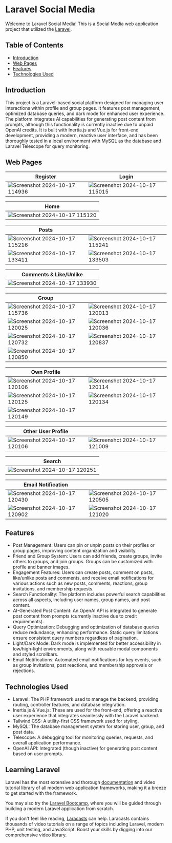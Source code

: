 # Laravel Social Media
Welcome to Laravel Social Media! This is a Social Media web application project that utilized the [Laravel](https://laravel.com/).

## Table of Contents
- [Introduction](#introduction)
- [Web Pages](#web-pages)
- [Features](#features)
- [Technologies Used](#technologies-used)

## Introduction
This project is a Laravel-based social platform designed for managing user interactions within profile and group pages. It features post management, optimized database queries, and dark mode for enhanced user experience. The platform integrates AI capabilities for generating post content from prompts, although this functionality is currently inactive due to unpaid OpenAI credits. It is built with Inertia.js and Vue.js for front-end development, providing a modern, reactive user interface, and has been thoroughly tested in a local environment with MySQL as the database and Laravel Telescope for query monitoring.

## Web Pages
|  Register                             |  Login                          |
|-----------------------------------------|-----------------------------------------|
| ![Screenshot 2024-10-17 114936](https://github.com/user-attachments/assets/09d00fe2-dfff-4a2e-b644-df9a14df0c02) | ![Screenshot 2024-10-17 115015](https://github.com/user-attachments/assets/169bbd2e-9358-414d-bd47-a4cb2fb347cf) |

|  Home                             |
|-----------------------------------------|
| ![Screenshot 2024-10-17 115120](https://github.com/user-attachments/assets/d9b36fc4-816f-4f5a-858b-7e25765d46e6) |

|  Posts                             |                            |
|-----------------------------------------|-----------------------------------------|
| ![Screenshot 2024-10-17 115216](https://github.com/user-attachments/assets/513920ae-8879-4cf1-b69a-2905895aa46c) | ![Screenshot 2024-10-17 115241](https://github.com/user-attachments/assets/a50df82f-6f4a-45b4-bd87-9d9e3217c209) |
| ![Screenshot 2024-10-17 133411](https://github.com/user-attachments/assets/2cbf31f0-8cd4-4dba-9c75-5dd4ce22fe42) | ![Screenshot 2024-10-17 133503](https://github.com/user-attachments/assets/59b4da7e-b484-437e-a4d0-5e3cf4ec2dcc) |

|  Comments & Like/Unlike                             |
|-----------------------------------------|
| ![Screenshot 2024-10-17 133930](https://github.com/user-attachments/assets/8228b5f1-dc96-4d5f-95c4-0072694b0730) |

|  Group                             |                            |
|-----------------------------------------|-----------------------------------------|
| ![Screenshot 2024-10-17 115736](https://github.com/user-attachments/assets/18f27ece-a497-4cea-810a-a9518466d3f3) | ![Screenshot 2024-10-17 120013](https://github.com/user-attachments/assets/3386af28-2873-432e-bac9-229da90e142a) |
| ![Screenshot 2024-10-17 120025](https://github.com/user-attachments/assets/0a75cc67-0e7f-45b4-977c-952b4059526c) | ![Screenshot 2024-10-17 120036](https://github.com/user-attachments/assets/70c356cb-dec0-4e38-83ca-fbb0c0233f9e) |
| ![Screenshot 2024-10-17 120732](https://github.com/user-attachments/assets/a2223ccd-b508-4b18-a94c-91517e43dc21) | ![Screenshot 2024-10-17 120837](https://github.com/user-attachments/assets/1c4e380d-09ed-4ef1-81e7-cb0a74fd5d2f) |
| ![Screenshot 2024-10-17 120850](https://github.com/user-attachments/assets/8d41dda8-73cf-487c-af60-3e3e338e66d7) |

|  Own Profile                            |                            |
|-----------------------------------------|-----------------------------------------|
| ![Screenshot 2024-10-17 120106](https://github.com/user-attachments/assets/5bef194d-d2b1-4f1c-ab34-bb8d3f93c230) | ![Screenshot 2024-10-17 120114](https://github.com/user-attachments/assets/8b7b137d-f8c0-4a48-a120-19d07897b19c) |
| ![Screenshot 2024-10-17 120125](https://github.com/user-attachments/assets/ab5df321-289c-4aaa-9cd0-84fa5f30c3d9) | ![Screenshot 2024-10-17 120134](https://github.com/user-attachments/assets/8264d86e-7048-4f69-a5a4-de138283287b) |
| ![Screenshot 2024-10-17 120149](https://github.com/user-attachments/assets/4a87f3cc-58c7-4d0b-80d2-4aff352094bc) |

|  Other User Profile                             |                            |
|-----------------------------------------|-----------------------------------------|
| ![Screenshot 2024-10-17 120106](https://github.com/user-attachments/assets/c63cac53-f7da-4e9e-98af-2a005a469cb2) | ![Screenshot 2024-10-17 121009](https://github.com/user-attachments/assets/f93250a9-aef0-40f5-ac1a-717a3e895259) |

|  Search                             |
|-----------------------------------------|
| ![Screenshot 2024-10-17 120251](https://github.com/user-attachments/assets/5380a279-b737-4c4b-8e59-c6f3f1d91d26) | 

|  Email Notification                             |                            |
|-----------------------------------------|-----------------------------------------|
| ![Screenshot 2024-10-17 120430](https://github.com/user-attachments/assets/24d40fe2-4115-47ba-bfc3-ab65e4905abf) | ![Screenshot 2024-10-17 120505](https://github.com/user-attachments/assets/21ec991e-515f-47c6-87e1-ab14fd3a6dfe) |
| ![Screenshot 2024-10-17 120902](https://github.com/user-attachments/assets/6120d5bc-01af-4519-a2a6-61d5a74b24d3) | ![Screenshot 2024-10-17 121020](https://github.com/user-attachments/assets/17190f2a-ad88-4331-a0ea-2aac796faba9) |

## Features
- Post Management: Users can pin or unpin posts on their profiles or group pages, improving content organization and visibility.
- Friend and Group System: Users can add friends, create groups, invite others to groups, and join groups. Groups can be customized with profile and banner images.
- Engagement Features: Users can create posts, comment on posts, like/unlike posts and comments, and receive email notifications for various actions such as new posts, comments, reactions, group invitations, and membership requests.
- Search Functionality: The platform includes powerful search capabilities across all aspects, including user names, group names, and post content.
- AI-Generated Post Content: An OpenAI API is integrated to generate post content from prompts (currently inactive due to credit requirements).
- Query Optimization: Debugging and optimization of database queries reduce redundancy, enhancing performance. Static query limitations ensure consistent query numbers regardless of pagination.
- Light/Dark Mode: Dark mode is implemented for better accessibility in low/high-light environments, along with reusable modal components and styled scrollbars.
- Email Notifications: Automated email notifications for key events, such as group invitations, post reactions, and membership approvals or rejections.

## Technologies Used
- Laravel: The PHP framework used to manage the backend, providing routing, controller features, and database integration.
- Inertia.js & Vue.js: These are used for the front-end, offering a reactive user experience that integrates seamlessly with the Laravel backend.
- Tailwind CSS: A utility-first CSS framework used for styling.
- MySQL: The database management system for storing user, group, and post data.
- Telescope: A debugging tool for monitoring queries, requests, and overall application performance.
- OpenAI API: Integrated (though inactive) for generating post content based on user prompts.

## Learning Laravel

Laravel has the most extensive and thorough [documentation](https://laravel.com/docs) and video tutorial library of all modern web application frameworks, making it a breeze to get started with the framework.

You may also try the [Laravel Bootcamp](https://bootcamp.laravel.com), where you will be guided through building a modern Laravel application from scratch.

If you don't feel like reading, [Laracasts](https://laracasts.com) can help. Laracasts contains thousands of video tutorials on a range of topics including Laravel, modern PHP, unit testing, and JavaScript. Boost your skills by digging into our comprehensive video library.
